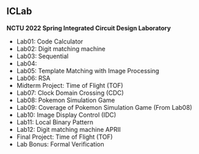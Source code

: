 ## ICLab
**NCTU 2022 Spring Integrated Circuit Design Laboratory**
- Lab01: Code Calculator
- Lab02: Digit matching machine
- Lab03: Sequential
- Lab04:
- Lab05: Template Matching with Image Processing
- Lab06: RSA
- Midterm Project: Time of Flight (TOF)
- Lab07: Clock Domain Crossing (CDC)
- Lab08: Pokemon Simulation Game
- Lab09: Coverage of Pokemon Simulation Game (From Lab08)
- Lab10: Image Display Control (IDC)
- Lab11: Local Binary Pattern
- Lab12: Digit matching machine APRII
- Final Project: Time of Flight (TOF)
- Lab Bonus: Formal Verification
